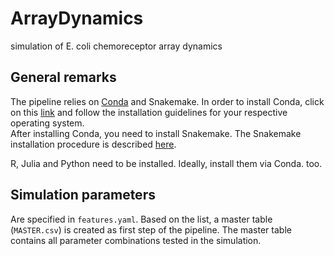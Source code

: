 # ArrayDynamics
simulation of E. coli chemoreceptor array dynamics

## General remarks
The pipeline relies on [Conda](https://docs.conda.io/en/latest/) and Snakemake.
In order to install Conda, click on this [link](https://docs.conda.io/en/latest/miniconda.html) and follow the installation guidelines for your respective operating system.  
After installing Conda, you need to install Snakemake. The Snakemake installation procedure is described [here](https://snakemake.readthedocs.io/en/stable/getting_started/installation.html).

R, Julia and Python need to be installed. Ideally, install them via Conda. too.

## Simulation parameters
Are specified in `features.yaml`. Based on the list, a master table (`MASTER.csv`) is created as first step of the pipeline. The master table contains all parameter combinations tested in the simulation.
